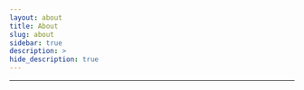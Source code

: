 ```yaml
---
layout: about
title: About
slug: about
sidebar: true
description: >
hide_description: true
---
```


<!--author-->

***